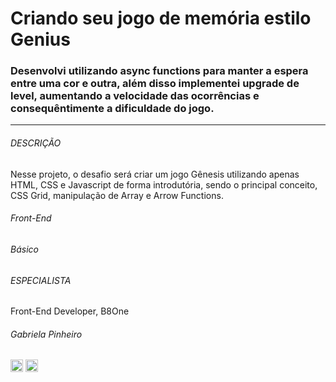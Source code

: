 # Criando seu jogo de memória estilo Genius

### Desenvolvi utilizando async functions para manter a espera entre uma cor e outra, além disso implementei upgrade de level, aumentando a velocidade das ocorrências e consequêntimente a dificuldade do jogo.

---

<h6>DESCRIÇÃO</h6><p>Nesse projeto, o desafio será criar um jogo Gênesis utilizando apenas HTML, CSS e Javascript de forma introdutória, sendo o principal conceito, CSS Grid, manipulação de Array e Arrow Functions.</p>
<h6>Front-End</h6>
<h6>Básico</h6>
<h6>ESPECIALISTA</h6>

<span>Front-End Developer, B8One</span>
<h6>Gabriela Pinheiro</h6>
<a href="https://www.linkedin.com/in/gabrielapinheiro129/" class="link-social" target="_blank">
<img width="20px" src="https://image.flaticon.com/icons/png/512/174/174857.png"></a>
<a href="http://www.github.com/SpruceGabriela" class="link-social" target="_blank"><img width="20px" src="https://image.flaticon.com/icons/png/512/25/25657.png" /></a>